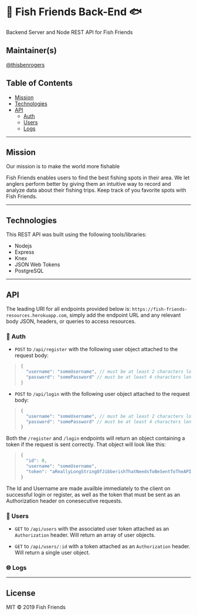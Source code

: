 # 🎣 Fish Friends Back-End 🐟
Backend Server and Node REST API for Fish Friends

## Maintainer(s)
[@thisbenrogers](https://github.com/thisbenrogers)


## Table of Contents

- [Mission](#mission)
- [Technologies](#technologies)
- [API](#API)
  - [Auth](#auth)
  - [Users](#users)
  - [Logs](#logs)

---

## Mission
Our mission is to make the world more fishable

Fish Friends enables users to find the best fishing spots in their area. We let anglers perform better by giving them an intuitive way to record and analyze data about their fishing trips. Keep track of you favorite spots with Fish Friends.

---

## Technologies
This REST API was built using the following tools/libraries:
- Nodejs
- Express
- Knex
- JSON Web Tokens
- PostgreSQL

---

## API
The leading URI for all endpoints provided below is: `https://fish-friends-resources.herokuapp.com`, simply add the endpoint URL and any relevant body JSON, headers, or queries to access resources.

### 🔐 Auth
- `POST` to `/api/register` with the following user object attached to the request body:
> ```js
> {
>   "username": "someUsername", // must be at least 2 characters long
>   "password": "somePassword" // must be at least 4 characters long
> }
> ```

- `POST` to `/api/login` with the following user object attached to the request body:
> ```js
> {
>   "username": "someUsername", // must be at least 2 characters long
>   "password": "somePassword" // must be at least 4 characters long
> }
> ```

Both the `/register` and `/login` endpoints will return an object containing a token if the request is sent correctly. That object will look like this:
>  ```js
>  {
>    "id": 0,
>    "username": "someUsername",
>    "token": "aReallyLongStringOfJibberishThatNeedsToBeSentToTheAPIAsAnAuthorizationHeaderOnEveryRequestToRestrictedRoutes"
>  }
>  ```
The Id and Username are made availble immediately to the client on successful login or register, as well as the token that must be sent as an Authorization header on conesecutive requests.

### 👥 Users

- `GET` to `/api/users` with the associated user token attached as an `Authorization` header. Will return an array of user objects.

- `GET` to `/api/users/:id` with a token attached as an `Authorization` header. Will return a single user object.

### 🌐 Logs

----

## License

MIT © 2019 Fish Friends